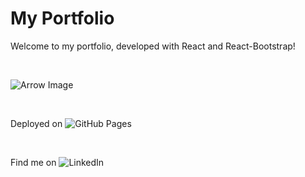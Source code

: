 # My Portfolio

Welcome to my portfolio, developed with React and React-Bootstrap!

<br>

![Arrow Image](https://encrypted-tbn0.gstatic.com/images?q=tbn:ANd9GcSp9AxhxlZhyxlUC9Uw6MEE97d642ROWXu28Hadm_5t&s)

<br>

Deployed on ![GitHub Pages](https://grace-sanford.github.io/portfolio/)

<br>

Find me on ![LinkedIn](https://www.linkedin.com/in/grace-m-sanford/) 